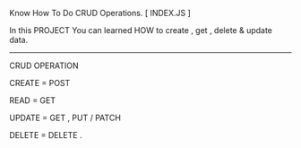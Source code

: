 Know How To Do CRUD Operations. [ INDEX.JS ]

In this PROJECT You can learned HOW to create , get , delete & update data.
**************************************************************************************
CRUD OPERATION

CREATE = POST

READ =  GET

UPDATE =  GET , PUT /  PATCH

DELETE  =  DELETE .
